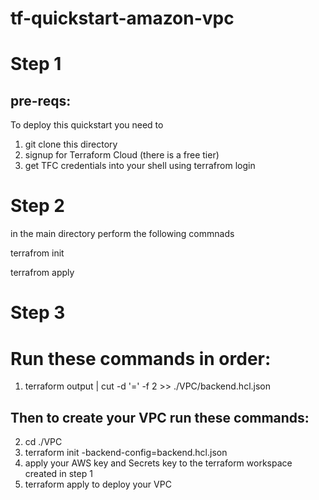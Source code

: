 # tf-quickstart-amazon-vpc
# Step 1
## pre-reqs:

To deploy this quickstart you need to
1. git clone this directory
2. signup for Terraform Cloud (there is a free tier)
3. get TFC credentials into your shell using
   terrafrom login

# Step 2

in the main directory perform the following commnads 

terrafrom init

terrafrom apply

# Step 3

# Run these commands in order:

 1. terraform output | cut -d '=' -f 2 >> ./VPC/backend.hcl.json

## Then to create your VPC run these commands:

 2. cd ./VPC
 3. terraform init -backend-config=backend.hcl.json
 4. apply your AWS key and Secrets key to the terraform workspace created in step 1
 5. terraform apply to deploy your VPC

